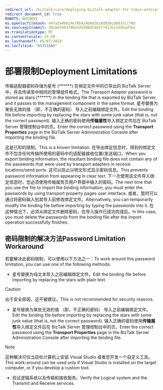 ```yaml
---
redirect_url: /biztalk/core/deploying-biztalk-adapter-for-tibco-enterprise-message-service/
redirect_document_id: true
ROBOTS: NOINDEX
ms.openlocfilehash: 44fa3a4b614e70b424b8d3b18d058cd8817cc705
ms.sourcegitcommit: 381e83d43796a345488d54b3f7413e11d56ad7be
ms.translationtype: MT
ms.contentlocale: zh-CN
ms.lasthandoff: 05/07/2019
ms.locfileid: "65351846"
---
```

# <a name="deployment-limitations"></a><span data-ttu-id="d5703-101">部署限制</span><span class="sxs-lookup"><span data-stu-id="d5703-101">Deployment Limitations</span></span>
<span data-ttu-id="d5703-102">传输适配器密码存储为星号 (\*\*\*\*\*\*) 在绑定文件中的已导出的 BizTalk Server 中，并且传递至中相同的管理组件格式。</span><span class="sxs-lookup"><span data-stu-id="d5703-102">The Transport Adapter password is stored as stars (\*\*\*\*\*\*) in the binding file that is exported by BizTalk Server, and it passes to the management component in the same format.</span></span> <span data-ttu-id="d5703-103">星号替换为某些无效的值 （即，不正确的密码） 导入之前编辑绑定文件。</span><span class="sxs-lookup"><span data-stu-id="d5703-103">Edit the binding file before importing by replacing the stars with some junk value (that is, not the correct password).</span></span> <span data-ttu-id="d5703-104">输入正确的密码使用**传输属性**导入绑定文件后在 BizTalk Server 管理控制台中的页。</span><span class="sxs-lookup"><span data-stu-id="d5703-104">Enter the correct password using the **Transport Properties** page in the BizTalk Server Administration Console after importing the binding file.</span></span>  
  
 <span data-ttu-id="d5703-105">这是已知的限制。</span><span class="sxs-lookup"><span data-stu-id="d5703-105">This is a known limitation.</span></span> <span data-ttu-id="d5703-106">在导出绑定信息时，得到的绑定文件不包含任何传输所使用的密码中的适配器接收位置/发送端口。</span><span class="sxs-lookup"><span data-stu-id="d5703-106">When you export binding information, the resultant binding file does not contain any of the passwords that were used by transport adapters in receive locations/send ports.</span></span> <span data-ttu-id="d5703-107">这可以防止以明文形式显示密码信息。</span><span class="sxs-lookup"><span data-stu-id="d5703-107">This prevents password information from appearing in clear text.</span></span> <span data-ttu-id="d5703-108">下一次使用该文件导入绑定信息时，您必须使用传输属性页用户界面中输入的密码。</span><span class="sxs-lookup"><span data-stu-id="d5703-108">The next time that you use the file to import the binding information, you must enter the passwords by using transport property pages user interface.</span></span> <span data-ttu-id="d5703-109">或者，暂时可以通过将密码输入到其导入前修改绑定文件。</span><span class="sxs-lookup"><span data-stu-id="d5703-109">Alternatively, you can temporarily modify the binding file before importing by typing the passwords into it.</span></span> <span data-ttu-id="d5703-110">在这种情况下，必须从绑定文件删除密码，在导入操作已成功完成后。</span><span class="sxs-lookup"><span data-stu-id="d5703-110">In this case, you must delete the passwords from the binding file after the import operation successfully finishes.</span></span>  
  
  
## <a name="password-limitation-workaround"></a><span data-ttu-id="d5703-111">密码限制的解决方法</span><span class="sxs-lookup"><span data-stu-id="d5703-111">Password Limitation Workaround</span></span>  
 <span data-ttu-id="d5703-112">若要解决此密码限制，可以使用以下方法之一：</span><span class="sxs-lookup"><span data-stu-id="d5703-112">To work around this password limitation, you can use one of the following methods:</span></span>  
  
-   <span data-ttu-id="d5703-113">星号替换为纯文本导入之前编辑绑定文件。</span><span class="sxs-lookup"><span data-stu-id="d5703-113">Edit the binding file before importing by replacing the stars with plain text.</span></span>  
  
> [!CAUTION]
>  <span data-ttu-id="d5703-114">出于安全原因，这不被建议。</span><span class="sxs-lookup"><span data-stu-id="d5703-114">This is not recommended for security reasons.</span></span>  
  
-   <span data-ttu-id="d5703-115">星号替换为某些无效的值 （即，不正确的密码） 导入之前编辑绑定文件。</span><span class="sxs-lookup"><span data-stu-id="d5703-115">Edit the binding file before importing by replacing the stars with some junk value (that is, not the correct password).</span></span> <span data-ttu-id="d5703-116">输入正确的密码使用**传输属性**导入绑定文件后在 BizTalk Server 管理控制台中的页。</span><span class="sxs-lookup"><span data-stu-id="d5703-116">Enter the correct password using the **Transport Properties** page in the BizTalk Server Administration Console after importing the binding file.</span></span>  
  
> [!NOTE]
>  <span data-ttu-id="d5703-117">这种解决可仅当目标计算机上安装 Visual Studio 或者您开发一个自定义工具。</span><span class="sxs-lookup"><span data-stu-id="d5703-117">This work-around can be used only if Visual Studio is installed on the target computer, or if you develop a custom tool.</span></span>  
  
-   <span data-ttu-id="d5703-118">验证逻辑系统以及传输和接收服务。</span><span class="sxs-lookup"><span data-stu-id="d5703-118">Verify the Logical system and the Transmit and Receive services.</span></span>  
  
